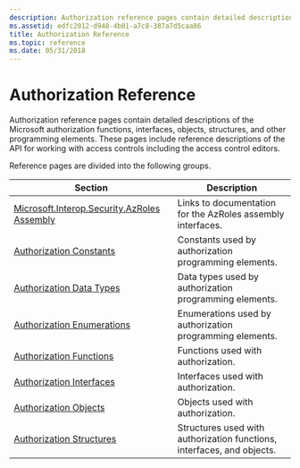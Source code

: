 ```yaml
---
description: Authorization reference pages contain detailed descriptions of the Microsoft authorization functions, interfaces, objects, structures, and other programming elements.
ms.assetid: edfc2012-d948-4b01-a7c8-387a7d5caa86
title: Authorization Reference
ms.topic: reference
ms.date: 05/31/2018
---
```


# Authorization Reference

Authorization reference pages contain detailed descriptions of the Microsoft authorization functions, interfaces, objects, structures, and other programming elements. These pages include reference descriptions of the API for working with access controls including the access control editors.

Reference pages are divided into the following groups.

| Section                                                                                        | Description                                                            |
|------------------------------------------------------------------------------------------------|------------------------------------------------------------------------|
| [Microsoft.Interop.Security.AzRoles Assembly](microsoft-interop-security-azroles-assembly.md) | Links to documentation for the AzRoles assembly interfaces.            |
| [Authorization Constants](authorization-constants.md)                                         | Constants used by authorization programming elements.                  |
| [Authorization Data Types](authorization-data-types.md)                                       | Data types used by authorization programming elements.                 |
| [Authorization Enumerations](authorization-enumerations.md)                                   | Enumerations used by authorization programming elements.               |
| [Authorization Functions](authorization-functions.md)                                         | Functions used with authorization.                                     |
| [Authorization Interfaces](authorization-interfaces.md)                                       | Interfaces used with authorization.                                    |
| [Authorization Objects](authorization-objects.md)                                             | Objects used with authorization.                                       |
| [Authorization Structures](authorization-structures.md)                                       | Structures used with authorization functions, interfaces, and objects. |



 

 

 



